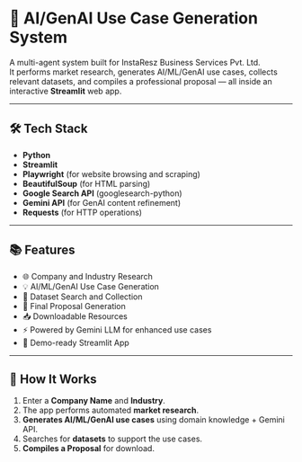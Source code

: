 # 🚀 AI/GenAI Use Case Generation System

A multi-agent system built for InstaResz Business Services Pvt. Ltd.  
It performs market research, generates AI/ML/GenAI use cases, collects relevant datasets, and compiles a professional proposal — all inside an interactive **Streamlit** web app.

---

## 🛠️ Tech Stack

- **Python**
- **Streamlit**
- **Playwright** (for website browsing and scraping)
- **BeautifulSoup** (for HTML parsing)
- **Google Search API** (googlesearch-python)
- **Gemini API** (for GenAI content refinement)
- **Requests** (for HTTP operations)

---

## 📚 Features

- 🌐 Company and Industry Research
- 💡 AI/ML/GenAI Use Case Generation
- 📂 Dataset Search and Collection
- 📑 Final Proposal Generation
- 📥 Downloadable Resources
- ⚡ Powered by Gemini LLM for enhanced use cases
- 🎥 Demo-ready Streamlit App

---
## 🧠 How It Works

1. Enter a **Company Name** and **Industry**.
2. The app performs automated **market research**.
3. **Generates AI/ML/GenAI use cases** using domain knowledge + Gemini API.
4. Searches for **datasets** to support the use cases.
5. **Compiles a Proposal** for download.

